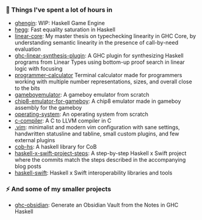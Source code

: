 ### 🌱 Things I've spent a lot of hours in
* [ghengin](https://github.com/alt-romes/ghengin): WIP: Haskell Game Engine
* [hegg](https://github.com/alt-romes/hegg): Fast equality saturation in Haskell
* [linear-core](https://github.com/alt-romes/linear-core): My master thesis on typechecking linearity in GHC Core, by understanding semantic linearity in the presence of call-by-need evaluation
* [ghc-linear-synthesis-plugin](https://github.com/alt-romes/ghc-linear-synthesis-plugin): A GHC plugin for synthesizing Haskell programs from Linear Types using bottom-up proof search in linear logic with focusing
* [programmer-calculator](https://github.com/alt-romes/programmer-calculator) Terminal calculator made for programmers working with multiple number representations, sizes, and overall close to the bits
* [gameboyemulator](https://github.com/alt-romes/gameboyemulator): A gameboy emulator from scratch
* [chip8-emulator-for-gameboy](https://github.com/alt-romes/chip8-emulator-for-gameboy):  A chip8 emulator made in gameboy assembly for the gameboy 
* [operating-system](https://github.com/alt-romes/operating-system): An operating system from scratch
* [c-compiler](https://github.com/alt-romes/c-compiler): A C to LLVM compiler in C
* [.vim](https://github.com/alt-romes/.vim): minimalist and modern vim configuration with sane settings, handwritten statusline and tabline, small custom plugins, and few external plugins
* [cob-hs](https://github.com/alt-romes/cob-hs): A haskell library for CoB
* [haskell-x-swift-project-steps](https://github.com/alt-romes/haskell-x-swift-project-steps): A step-by-step Haskell x Swift project where the commits match the steps described in the accompanying blog posts
* [haskell-swift](https://github.com/alt-romes/haskell-swift): Haskell x Swift interoperability libraries and tools 

### ⚡ And some of my smaller projects
* [ghc-obsidian](https://github.com/alt-romes/ghc-obsidian-generator): Generate an Obsidian Vault from the Notes in GHC Haskell 

<!--
**alt-romes/alt-romes** is a ✨ _special_ ✨ repository because its `README.md` (this file) appears on your GitHub profile.

Here are some ideas to get you started:

- 🔭 I’m currently working on ...
- 🌱 I’m currently learning ...
- 👯 I’m looking to collaborate on ...
- 🤔 I’m looking for help with ...
- 💬 Ask me about ...
- 📫 How to reach me: ...
- 😄 Pronouns: ...
- ⚡ Fun fact: ...
-->
